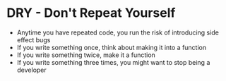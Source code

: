 # DRY - Don't Repeat Yourself
  - Anytime you have repeated code, you run the risk of introducing side effect bugs
  - If you write something once, think about making it into a function
  - If you write something twice, make it a function
  - If you write something three times, you might want to stop being a developer
